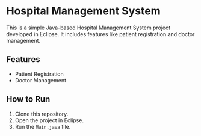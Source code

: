 # Hospital Management System

This is a simple Java-based Hospital Management System project developed in Eclipse. It includes features like patient registration and doctor management.

## Features
- Patient Registration
- Doctor Management


## How to Run
1. Clone this repository.
2. Open the project in Eclipse.
3. Run the `Main.java` file.
